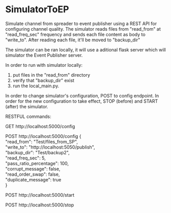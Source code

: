 # SimulatorToEP
Simulate channel from spreader to event publisher using a REST API for configuring channel quality.
The simulator reads files from "read_from" at "read_freq_sec" frequency and sends each file content as body to "write_to".
After reading each file, it'll be moved to "backup_dir"

The simulator can be ran locally, it will use a aditional flask server which will simulator the Event Publisher server.

In order to run with simulator locally:
1. put files in the "read_from" directory
2. verify that "backup_dir" exist
3. run the local_main.py. 

In order to change simulator's configuration, POST to config endpoint. In order for the new configuration to take effect, STOP (before) and START (after) the simulator.

RESTFUL commands:

GET  http://localhost:5000/config

POST http://localhost:5000/config
{\
  "read_from": "Test/files_from_SP",\
  "write_to": "http://localhost:5050/publish",\
  "backup_dir": "Test/backup2",\
  "read_freq_sec": 5,\
  "pass_ratio_percentage": 100,\
  "corrupt_message": false,\
  "read_order_swap": false,\
  "duplicate_message": true\
}

POST http://localhost:5000/start

POST http://localhost:5000/stop

